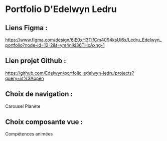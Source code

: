 # Portfolio D'Edelwyn Ledru

## Liens Figma : <br>
https://www.figma.com/design/6iE0xH3TIfCm4094ksUi6x/Ledru_Edelwyn_portfolio?node-id=12-2&t=ym4nlki36THxAxng-1
## Lien projet Github : <br>
https://github.com/Edelwyn/portfolio_edelwyn-ledru/projects?query=is%3Aopen
## Choix de navigation : <br>
Carousel Planète
## Choix composante vue : <br>
Compétences animées

